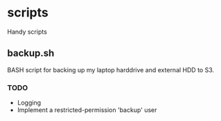 # scripts
Handy scripts

## backup.sh
BASH script for backing up my laptop harddrive and external HDD to S3.

### TODO

* Logging
* Implement a restricted-permission 'backup' user
